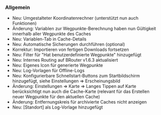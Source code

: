 ### Allgemein

- Neu: Umgestalteter Koordinatenrechner (unterstützt nun auch Funktionen)
- Änderung: Variablen zur Wegpunkte-Berechnung haben nun Gültigkeit innerhalb aller Wegpunkte des Caches
- Neu: Variablen-Tab in Cache-Details
- Neu: Automatische Sicherungen durchführen (optional)
- Korrektur: Importieren von fertigen Downloads fortsetzen
- Neu: Filter für "Hat benutzerdefinierte Wegpunkte" hinzugefügt
- Neu: Internes Routing auf BRouter v1.6.3 aktualisiert
- Neu: Eigenes Icon für generierte Wegpunkte
- Neu: Log-Vorlagen für Offline-Logs
- Neu: Konfigurierbare Schnellstart-Buttons zum Startbildschirm hinzugefügt, siehe Einstellungen => Erscheinungsbild
- Änderung: Einstellungen => Karte => Langes Tippen auf Karte berücksichtigt nun auch die Cache-Karte (relevant für das Erstellen neuer Wegpunkte für den aktuellen Cache)
- Änderung: Entfernungskreis für archivierte Caches nicht anzeigen
- Neu: \[Standort\] als Log-Vorlage hinzugefügt
